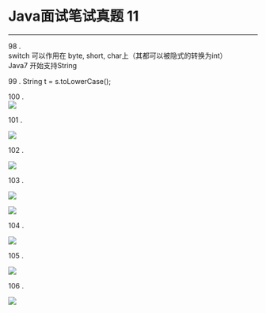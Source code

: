 # Java面试笔试真题 11
<hr>     
  
98 .   
switch 可以作用在 byte, short, char上（其都可以被隐式的转换为int）  
Java7 开始支持String
  
99 .
String t = s.toLowerCase();  
  
100 .  
![](https://i.imgur.com/S8kzPQk.jpg)   
  
101 .  
  
![](https://i.imgur.com/ZF52OZH.jpg)   
  
102 .  
  
![](https://i.imgur.com/wZPcZe6.jpg)   
   
103 .  
  
![](https://i.imgur.com/NKlHAH9.jpg)   
  
![](https://i.imgur.com/UIDSJFq.jpg)  
  
104 .  
  
![](https://i.imgur.com/sFp8yqH.jpg)   
  
105 .  
  
![](https://i.imgur.com/UUgP2tE.jpg)  
   
106 .  
  
![](https://i.imgur.com/IYqpOau.jpg)